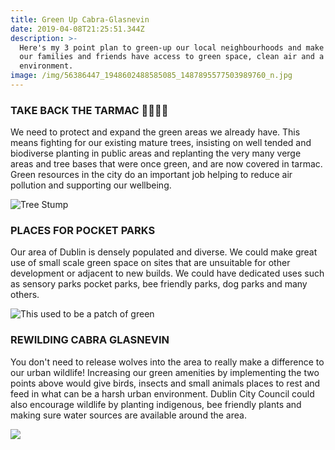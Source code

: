 ```yaml
---
title: Green Up Cabra-Glasnevin
date: 2019-04-08T21:25:51.344Z
description: >-
  Here's my 3 point plan to green-up our local neighbourhoods and make sure all
  our families and friends have access to green space, clean air and a healthy
  environment.
image: /img/56386447_1948602488585085_1487895577503989760_n.jpg
---
```

### TAKE BACK THE TARMAC 🌳🌳🌳🌳

We need to protect and expand the green areas we already have. This means fighting for our existing mature trees, insisting on well tended and biodiverse planting in public areas and replanting the very many verge areas and tree bases that were once green, and are now covered in tarmac. Green resources in the city do an important job helping to reduce air pollution and supporting our wellbeing.

![Tree Stump](/img/56414062_1948602555251745_8306196996453040128_n.jpg)

### PLACES FOR POCKET PARKS

Our area of Dublin is densely populated and diverse. We could make great use of small scale green space on sites that are unsuitable for other development or adjacent to new builds. We could have dedicated uses such as sensory parks pocket parks, bee friendly parks, dog parks and many others.

![This used to be a patch of green](/img/56451917_1948602701918397_3201406027585028096_n.jpg)

### REWILDING CABRA GLASNEVIN

You don't need to release wolves into the area to really make a difference to our urban wildlife! Increasing our green amenities by implementing the two points above would give birds, insects and small animals places to rest and feed in what can be a harsh urban environment. Dublin City Council could also encourage wildlife by planting indigenous, bee friendly plants and making sure water sources are available around the area.

![](/img/56508731_1948602621918405_5749967083328765952_n.jpg)
